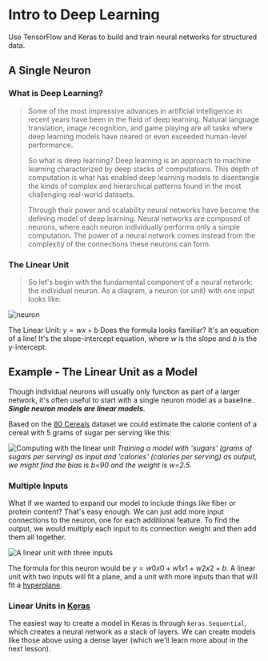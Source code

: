 # Intro to Deep Learning
Use TensorFlow and Keras to build and train neural networks for structured data.

## A Single Neuron

### What is Deep Learning?
> Some of the most impressive advances in artificial intelligence in recent years have been in the field of deep learning. Natural language translation, image recognition, and game playing are all tasks where deep learning models have neared or even exceeded human-level performance.
>
> So what is deep learning? Deep learning is an approach to machine learning characterized by deep stacks of computations. This depth of computation is what has enabled deep learning models to disentangle the kinds of complex and hierarchical patterns found in the most challenging real-world datasets.
>
> Through their power and scalability neural networks have become the defining model of deep learning. Neural networks are composed of neurons, where each neuron individually performs only a simple computation. The power of a neural network comes instead from the complexity of the connections these neurons can form.

### The Linear Unit
> So let's begin with the fundamental component of a neural network: the individual neuron. As a diagram, a neuron (or unit) with one input looks like:

![neuron](https://storage.googleapis.com/kaggle-media/learn/images/mfOlDR6.png) 

The Linear Unit: $y=wx+b$ Does the formula looks familiar?  It's an equation of a line! It's the slope-intercept equation, where $w$ is the slope and $b$ is the y-intercept. 

## Example - The Linear Unit as a Model
Though individual neurons will usually only function as part of a larger network, it's often useful to start with a single neuron model as a baseline. ***Single neuron models are linear models.***

Based on the [80 Cereals](https://www.kaggle.com/datasets/crawford/80-cereals) dataset we could estimate the calorie content of a cereal with 5 grams of sugar per serving like this:

![Computing with the linear unit](https://storage.googleapis.com/kaggle-media/learn/images/yjsfFvY.png)
*Training a model with 'sugars' (grams of sugars per serving) as input and 'calories' (calories per serving) as output, we might find the bias is b=90 and the weight is w=2.5.*

### Multiple Inputs
What if we wanted to expand our model to include things like fiber or protein content? That's easy enough. We can just add more input connections to the neuron, one for each additional feature. To find the output, we would multiply each input to its connection weight and then add them all together.

![A linear unit with three inputs](https://storage.googleapis.com/kaggle-media/learn/images/vyXSnlZ.png)

The formula for this neuron would be $y=w0x0+w1x1+w2x2+b$. A linear unit with two inputs will fit a plane, and a unit with more inputs than that will fit a [hyperplane](https://mathworld.wolfram.com/Hyperplane.html).

### Linear Units in [Keras](https://keras.io)

The easiest way to create a model in Keras is through `keras.Sequential`, which creates a neural network as a stack of layers. We can create models like those above using a dense layer (which we'll learn more about in the next lesson).






### 
